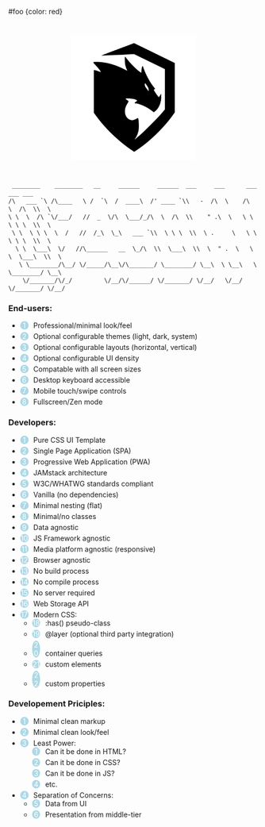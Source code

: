 #foo {color: red}
<style>
 ol {
   list-style: none;
   counter-reset: item;
 }
 li {
   counter-increment: item;
   margin-bottom: 5px;
 }
 li:before {
   margin-right: 10px;
   content: counter(item);
   background: lightblue;
   border-radius: 100%;
   color: white;
   width: 1.2em;
   text-align: center;
   display: inline-block;
 }
 </style>

<h1 align="center"><img src="assets/images/logo.svg" width="50%" /></h1>

```

 ________    ________   __     ______     ______  ___     ___      ___    ___ ___
/\   ___ `\ /\____   \ /  `\  /  ____\  /' ____ `\\   -  /\  \    /\  \  /\  \\  \
\ \  \  /\ `\/___/   //  _  \/\  \___/_/\  \  /\  \\    " .\  \   \ \  \ \ \  \\  \
 \ \  \ \ \  \  /   //  /_\  \_\   ___ `\\  \ \ \  \\  \ .     \   \ \  \ \ \  \\  \
  \ \  \___\  \/   //\______   __  \_/\  \\  \___\  \\  \  " .  \   \ \  \___\  \\  \
   \ \________/\__/ \/_____/\__\/\_______/ \________/ \__\  \ \__\   \ \________/ \__\
    \/_______/\/_/         \/__/\/______/ \/_______/ \/__/   \/__/    \/_______/ \/__/

```

### End-users:

<ul>
  <li>Professional/minimal look/feel</li>
  <li>Optional configurable themes (light, dark, system)</li>
  <li>Optional configurable layouts (horizontal, vertical)</li>
  <li>Optional configurable UI density</li>
  <li>Compatable with all screen sizes</li>
  <li>Desktop keyboard accessible</li>
  <li>Mobile touch/swipe controls</li>
  <li>Fullscreen/Zen mode</li>
</ul>

### Developers:

<ul>
  <li>Pure CSS UI Template</li>
  <li>Single Page Application (SPA)</li>
  <li>Progressive Web Application (PWA)</li>
  <li>JAMstack architecture</li>
  <li>W3C/WHATWG standards compliant</li>
  <li>Vanilla (no dependencies)</li>
  <li>Minimal nesting (flat)</li>
  <li>Minimal/no classes</li>
  <li>Data agnostic</li>
  <li>JS Framework agnostic</li>
  <li>Media platform agnostic (responsive)</li>
  <li>Browser agnostic</li>
  <li>No build process</li>
  <li>No compile process</li>
  <li>No server required</li>
  <li>Web Storage API</li>
  <li>Modern CSS:
    <ul>
      <li>:has() pseudo-class</li>
      <li>@layer (optional third party integration)
      <li>container queries
      <li>custom elements
      <li>custom properties
    </ul>
  </li>
</ul>

### Developement Priciples:

<ul>
  <li>Minimal clean markup</li>
  <li>Minimal clean look/feel</li>
  <li>Least Power:
    <ol>
      <li>Can it be done in HTML?</li>
      <li>Can it be done in CSS?</li>
      <li>Can it be done in JS?</li>
      <li>etc.</li>
    </ol>
  </li>
  <li>Separation of Concerns:
    <ul>
      <li>Data from UI</li>
      <li>Presentation from middle-tier</li>
    </ul>
  </li>
</ul>
